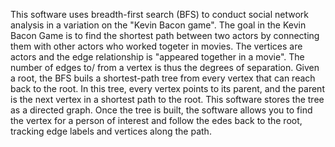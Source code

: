 This software uses breadth-first search (BFS) to conduct social network analysis in a variation on the "Kevin Bacon game". The goal in the Kevin Bacon Game is to find the shortest path between two actors by connecting them with other actors who worked togeter in movies. The vertices are actors and the edge relationship is "appeared together in a movie". The number of edges to/ from a vertex is thus the degrees of separation. 
Given a root, the BFS buils a shortest-path tree from every vertex that can reach back to the root. In this tree, every vertex points to its parent, and the parent is the next vertex in a shortest path to the root. This software stores the tree as a directed graph. Once the tree is built, the software allows you to find the vertex for a person of interest and follow the edes back to the root, tracking edge labels and vertices along the path. 
